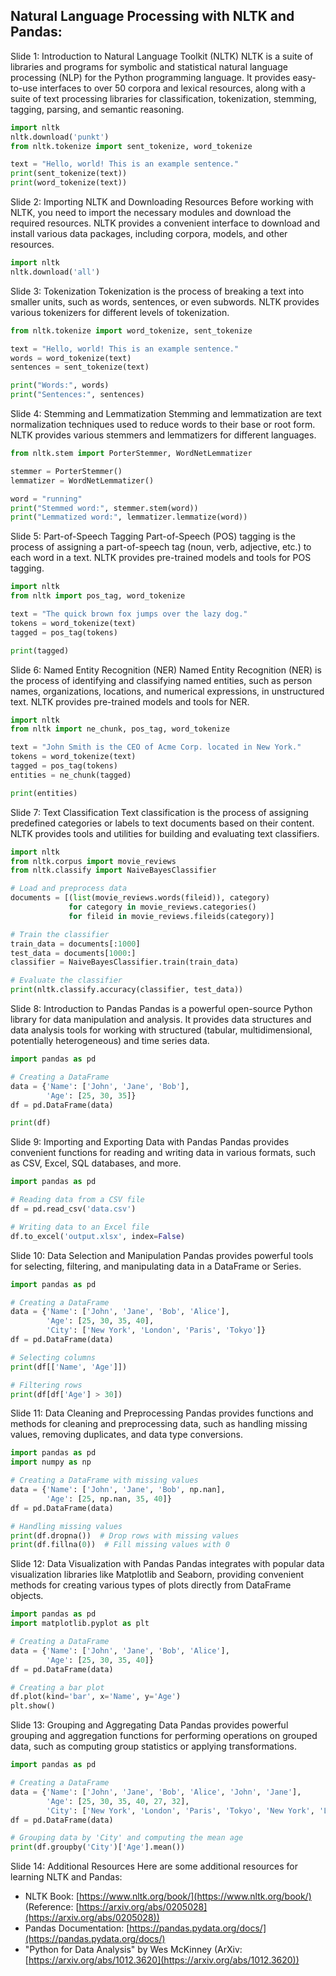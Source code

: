 ## Natural Language Processing with NLTK and Pandas:
Slide 1: Introduction to Natural Language Toolkit (NLTK) NLTK is a suite of libraries and programs for symbolic and statistical natural language processing (NLP) for the Python programming language. It provides easy-to-use interfaces to over 50 corpora and lexical resources, along with a suite of text processing libraries for classification, tokenization, stemming, tagging, parsing, and semantic reasoning.

```python
import nltk
nltk.download('punkt')
from nltk.tokenize import sent_tokenize, word_tokenize

text = "Hello, world! This is an example sentence."
print(sent_tokenize(text))
print(word_tokenize(text))
```

Slide 2: Importing NLTK and Downloading Resources Before working with NLTK, you need to import the necessary modules and download the required resources. NLTK provides a convenient interface to download and install various data packages, including corpora, models, and other resources.

```python
import nltk
nltk.download('all')
```

Slide 3: Tokenization Tokenization is the process of breaking a text into smaller units, such as words, sentences, or even subwords. NLTK provides various tokenizers for different levels of tokenization.

```python
from nltk.tokenize import word_tokenize, sent_tokenize

text = "Hello, world! This is an example sentence."
words = word_tokenize(text)
sentences = sent_tokenize(text)

print("Words:", words)
print("Sentences:", sentences)
```

Slide 4: Stemming and Lemmatization Stemming and lemmatization are text normalization techniques used to reduce words to their base or root form. NLTK provides various stemmers and lemmatizers for different languages.

```python
from nltk.stem import PorterStemmer, WordNetLemmatizer

stemmer = PorterStemmer()
lemmatizer = WordNetLemmatizer()

word = "running"
print("Stemmed word:", stemmer.stem(word))
print("Lemmatized word:", lemmatizer.lemmatize(word))
```

Slide 5: Part-of-Speech Tagging Part-of-Speech (POS) tagging is the process of assigning a part-of-speech tag (noun, verb, adjective, etc.) to each word in a text. NLTK provides pre-trained models and tools for POS tagging.

```python
import nltk
from nltk import pos_tag, word_tokenize

text = "The quick brown fox jumps over the lazy dog."
tokens = word_tokenize(text)
tagged = pos_tag(tokens)

print(tagged)
```

Slide 6: Named Entity Recognition (NER) Named Entity Recognition (NER) is the process of identifying and classifying named entities, such as person names, organizations, locations, and numerical expressions, in unstructured text. NLTK provides pre-trained models and tools for NER.

```python
import nltk
from nltk import ne_chunk, pos_tag, word_tokenize

text = "John Smith is the CEO of Acme Corp. located in New York."
tokens = word_tokenize(text)
tagged = pos_tag(tokens)
entities = ne_chunk(tagged)

print(entities)
```

Slide 7: Text Classification Text classification is the process of assigning predefined categories or labels to text documents based on their content. NLTK provides tools and utilities for building and evaluating text classifiers.

```python
import nltk
from nltk.corpus import movie_reviews
from nltk.classify import NaiveBayesClassifier

# Load and preprocess data
documents = [(list(movie_reviews.words(fileid)), category)
             for category in movie_reviews.categories()
             for fileid in movie_reviews.fileids(category)]

# Train the classifier
train_data = documents[:1000]
test_data = documents[1000:]
classifier = NaiveBayesClassifier.train(train_data)

# Evaluate the classifier
print(nltk.classify.accuracy(classifier, test_data))
```

Slide 8: Introduction to Pandas Pandas is a powerful open-source Python library for data manipulation and analysis. It provides data structures and data analysis tools for working with structured (tabular, multidimensional, potentially heterogeneous) and time series data.

```python
import pandas as pd

# Creating a DataFrame
data = {'Name': ['John', 'Jane', 'Bob'],
        'Age': [25, 30, 35]}
df = pd.DataFrame(data)

print(df)
```

Slide 9: Importing and Exporting Data with Pandas Pandas provides convenient functions for reading and writing data in various formats, such as CSV, Excel, SQL databases, and more.

```python
import pandas as pd

# Reading data from a CSV file
df = pd.read_csv('data.csv')

# Writing data to an Excel file
df.to_excel('output.xlsx', index=False)
```

Slide 10: Data Selection and Manipulation Pandas provides powerful tools for selecting, filtering, and manipulating data in a DataFrame or Series.

```python
import pandas as pd

# Creating a DataFrame
data = {'Name': ['John', 'Jane', 'Bob', 'Alice'],
        'Age': [25, 30, 35, 40],
        'City': ['New York', 'London', 'Paris', 'Tokyo']}
df = pd.DataFrame(data)

# Selecting columns
print(df[['Name', 'Age']])

# Filtering rows
print(df[df['Age'] > 30])
```

Slide 11: Data Cleaning and Preprocessing Pandas provides functions and methods for cleaning and preprocessing data, such as handling missing values, removing duplicates, and data type conversions.

```python
import pandas as pd
import numpy as np

# Creating a DataFrame with missing values
data = {'Name': ['John', 'Jane', 'Bob', np.nan],
        'Age': [25, np.nan, 35, 40]}
df = pd.DataFrame(data)

# Handling missing values
print(df.dropna())  # Drop rows with missing values
print(df.fillna(0))  # Fill missing values with 0
```

Slide 12: Data Visualization with Pandas Pandas integrates with popular data visualization libraries like Matplotlib and Seaborn, providing convenient methods for creating various types of plots directly from DataFrame objects.

```python
import pandas as pd
import matplotlib.pyplot as plt

# Creating a DataFrame
data = {'Name': ['John', 'Jane', 'Bob', 'Alice'],
        'Age': [25, 30, 35, 40]}
df = pd.DataFrame(data)

# Creating a bar plot
df.plot(kind='bar', x='Name', y='Age')
plt.show()
```

Slide 13: Grouping and Aggregating Data Pandas provides powerful grouping and aggregation functions for performing operations on grouped data, such as computing group statistics or applying transformations.

```python
import pandas as pd

# Creating a DataFrame
data = {'Name': ['John', 'Jane', 'Bob', 'Alice', 'John', 'Jane'],
        'Age': [25, 30, 35, 40, 27, 32],
        'City': ['New York', 'London', 'Paris', 'Tokyo', 'New York', 'London']}
df = pd.DataFrame(data)

# Grouping data by 'City' and computing the mean age
print(df.groupby('City')['Age'].mean())
```

Slide 14: Additional Resources Here are some additional resources for learning NLTK and Pandas:

* NLTK Book: [https://www.nltk.org/book/](https://www.nltk.org/book/) (Reference: [https://arxiv.org/abs/0205028](https://arxiv.org/abs/0205028))
* Pandas Documentation: [https://pandas.pydata.org/docs/](https://pandas.pydata.org/docs/)
* "Python for Data Analysis" by Wes McKinney (ArXiv: [https://arxiv.org/abs/1012.3620](https://arxiv.org/abs/1012.3620))

